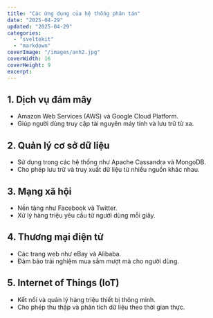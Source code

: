 ```yaml
---
title: "Các ứng dụng của hệ thống phân tán"
date: "2025-04-29"
updated: "2025-04-29"
categories:
  - "sveltekit"
  - "markdown"
coverImage: "/images/anh2.jpg"
coverWidth: 16
coverHeight: 9
excerpt: 
---
```


## 1. Dịch vụ đám mây

- Amazon Web Services (AWS) và Google Cloud Platform.
- Giúp người dùng truy cập tài nguyên máy tính và lưu trữ từ xa.
## 2. Quản lý cơ sở dữ liệu

- Sử dụng trong các hệ thống như Apache Cassandra và MongoDB.
- Cho phép lưu trữ và truy xuất dữ liệu từ nhiều nguồn khác nhau.
## 3. Mạng xã hội

- Nền tảng như Facebook và Twitter.
- Xử lý hàng triệu yêu cầu từ người dùng mỗi giây.
## 4. Thương mại điện tử

- Các trang web như eBay và Alibaba.
- Đảm bảo trải nghiệm mua sắm mượt mà cho người dùng.
## 5. Internet of Things (IoT)

- Kết nối và quản lý hàng triệu thiết bị thông minh.
- Cho phép thu thập và phân tích dữ liệu theo thời gian thực.

